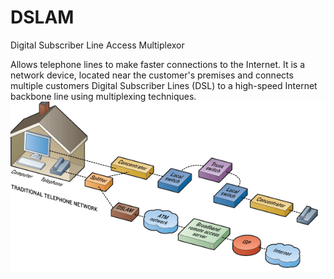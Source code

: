 # DSLAM


Digital Subscriber Line Access Multiplexor

Allows telephone lines to make faster connections to the Internet. It is
a network device, located near the customer's premises and connects
multiple customers Digital Subscriber Lines (DSL) to a high-speed
Internet backbone line using multiplexing techniques.\
![](./images/15008049.png?width=485)

